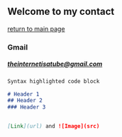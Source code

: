 ## Welcome to my contact

[return to main page](https://neverlivedordied.github.io/)

### Gmail

##### theinternetisatube@gmail.com

```markdown
Syntax highlighted code block

# Header 1
## Header 2
### Header 3


[Link](url) and ![Image](src)


